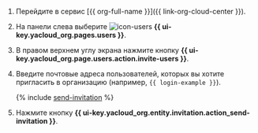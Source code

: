 1. Перейдите в сервис [{{ org-full-name }}]({{ link-org-cloud-center }}).

1. На панели слева выберите ![icon-users](../../_assets/console-icons/person.svg) **{{ ui-key.yacloud_org.pages.users }}**.

1. В правом верхнем углу экрана нажмите кнопку **{{ ui-key.yacloud_org.page.users.action.invite-users }}**.

1. Введите почтовые адреса пользователей, которых вы хотите пригласить в организацию (например, `{{ login-example }}`).

    {% include [send-invitation](./send-invitation.md) %}

1. Нажмите кнопку **{{ ui-key.yacloud_org.entity.invitation.action_send-invitation }}**.
